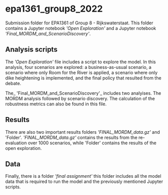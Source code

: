 # epa1361_group8_2022
Submission folder for EPA1361 of Group 8 - Rijkswaterstaat.
This folder contains a Jupyter notebook _'Open Exploration'_ and a Jupyter notebook _'Final_MORDM_and_ScenarioDiscovery'_.

## Analysis scripts
The _'Open Exploration'_ file includes a script to explore the model. In this analysis, four scenarios are explored: a business-as-usual scenario, a scenario where only Room for the River is applied, a scenario where only dike heightening is implemented, and the final policy that resulted from the debate. 

The_ 'Final_MORDM_and_ScenarioDiscovery'_ includes two analyises. The MORDM analysis followed by scenario discovery. The calculation of the robustness metrics can also be found in this file. 

## Results
There are also two important results folders _'FINAL_MORDM_data.gz'_ and 'Folder'.  _'FINAL_MORDM_data.gz'_ contains the results from the re-evaluation over 1000 scenarios, while 'Folder' contains the results of the open exploration.

## Data 
Finally, there is a folder _'final assignment'_ this folder includes all the model data that is required to run the model and the previously mentioned Jupyter scripts. 



